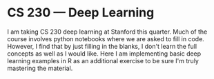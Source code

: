# CS 230 — Deep Learning

I am taking CS 230 deep learning at Stanford this quarter. Much of the course involves python notebooks where we are asked to fill in code. However, I find that by just filling in the blanks, I don't learn the full concepts as well as I would like. Here I am implementing basic deep learning examples in R as an additional exercise to be sure I'm truly mastering the material.